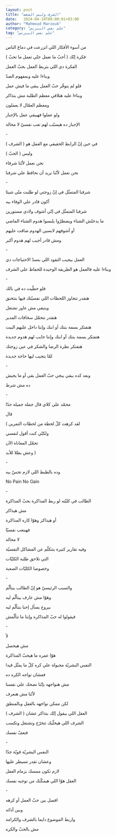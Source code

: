 ```yaml
---
layout: post
title: "الشرف وليس الشغف"
date:   2024-04-10T00:00:01+03:00
author: "Mahmoud Marzouk"
category: "علم نفس البيزنس"
tag: "علم نفس البيزنس"
---
```



من أسوء الأفكار اللي اتزرعت في دماغ الناس

فكرة إنّك ( أحبّ ما تعمل حتّي تعمل ما تحبّ )

الفكرة دي اللي بتربط العمل بحبّ العمل

وبناءا عليه وبمفهوم الضدّ

فلو لم يتوفّر حبّ العمل يبقي ما فيش عمل

وبناءا عليه هتلاقي معظم الطلبة مش بتذاكر

ومعظم العمّال لا يعملون

ولو عملوا فهيبقي عمل بالإجبار

الإجبار ده هيسبّب لهم تعب نفسيّ لا محالة

\-

في حين إنّ الرابط الحقيقي مع العمل هو ( الشرف )

وليس ( الحبّ )

نحن نعمل لأنّنا شرفاء

نحن نعمل لأنّنا نريد أن نحافظ علي شرفنا

\-

شرفنا المتمثّل في إنّ زوجتي لو طلبت منّي شيئا

أكون قادر علي الوفاء بيه

شرفنا المتمثّل في إنّي أشوف ولادي مستورين

ما يدخلش الشتاء ويضطرّوا يلبسوا هدوم الشتاء الماضي

أو أشوفهم لابسين الهدوم ضاقت عليهم

ومش قادر أجيب لهم هدوم أكبر

\-

العمل بيجيب النقود اللي بتسدّ الاحتياجات دي

وبناءا عليه فالعمل هو الطريقة الوحيدة للحفاظ علي
الشرف

\-

فلو حطّيت ده في بالك

هتقدر تتجاوز اللحظات اللي نفسيّتك فيها بتتخنق

وبتبقي مش عاوز تشتغل

هتقدر تتحمّل سخافات المدير

هتفتكر بسمة بنتك أو ابنك وإنتا داخل عليهم البيت

هتفتكر بسمة بنتك أو ابنك وإنتا جايب لهم هدوم
جديدة

هتفتكر نظرة الرضا والشكر في عين زوجتك

لمّا بتجيب ليها حاجة جديدة

\-

وبعد كده يبقي ييجي حبّ العمل بقي أو ما يجيش

ده مش شرط

\-

محمّد علي كلاي قال جملة جميلة جدّا

قال

( لقد كرهت كلّ لحظة من لحظات التمرين

ولكنّي كنت أقول لنفسي

تحمّل المعاناة الآن

وعش بطلا للأبد )

\-

وده بالظبط اللي لازم تحسّ بيه

No Pain No Gain

\-

الطالب في كليّته لو ربط المذاكرة بحبّ المذاكرة

مش هيذاكر

أو هيذاكر وهوّا كاره المذاكرة

فهيتعب نفسيّا

لا محالة

وفيه تقارير كتيرة بتتكلّم عن المشاكل النفسيّة

التي تلاحق طلبة الكليّات

وخصوصا الكليّات الصعبة

\-

والسبب الرئيسيّ هو إنّ الطالب بيتألّم

وهوّا مش عارف بيتألّم ليه

بيروح يسأل إحنا بنتألّم ليه

فيقولوا له حبّ المذاكرة وإنتا ما تتألّمش

\-

لأ

مش هيحصل

هوّا عمره ما هيحبّ المذاكرة

النفس البشريّة مجبولة علي كره كلّ ما يمثّل قيدا

فعشان تواجه الكره ده

مش هنواجهه بإنّنا نضحك علي نفسنا

لأنّنا مش هنعرف

لكن ممكن نواجهه بالعقل وبالمنطق

العقل اللي بيقول إنّك بتذاكر عشان ( الشرف )

الشرف اللي هيخلّيك تتخرّج وتشتغل وتكسب

فتعفّ نفسك

\-

النفس البشريّة قويّة جدّا

وعشان تقدر تسيطر عليها

لازم تكون ممسك بزمام العقل

العقل هوّا اللي هيمكّنك من توجيه نفسك

\-

افصل بين حبّ العمل أو كرهه

وبين آدائه

واربط الموضوع دايما بالشرف والكرامة

مش بالحبّ والكره
